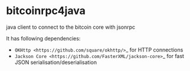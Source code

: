 # bitcoinrpc4java

java client to connect to the bitcoin core with jsonrpc




It has following dependencies:

- `OKHttp <https://github.com/square/okhttp/>`_ for HTTP connections
- `Jackson Core <https://github.com/FasterXML/jackson-core>`_ for fast JSON serialisation/deserialisation
